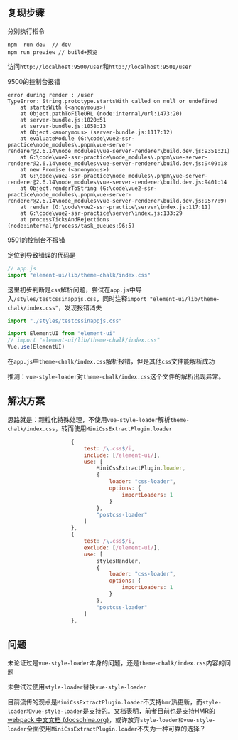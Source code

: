 ## 复现步骤

分别执行指令

```shell
npm  run dev  // dev
npm run preview // build+预览
```

访问`http://localhost:9500/user`和`http://localhost:9501/user`

9500的控制台报错

```shell
error during render : /user
TypeError: String.prototype.startsWith called on null or undefined
    at startsWith (<anonymous>)
    at Object.pathToFileURL (node:internal/url:1473:20)
    at server-bundle.js:1020:51
    at server-bundle.js:1058:13
    at Object.<anonymous> (server-bundle.js:1117:12)
    at evaluateModule (G:\code\vue2-ssr-practice\node_modules\.pnpm\vue-server-renderer@2.6.14\node_modules\vue-server-renderer\build.dev.js:9351:21)
    at G:\code\vue2-ssr-practice\node_modules\.pnpm\vue-server-renderer@2.6.14\node_modules\vue-server-renderer\build.dev.js:9409:18   
    at new Promise (<anonymous>)
    at G:\code\vue2-ssr-practice\node_modules\.pnpm\vue-server-renderer@2.6.14\node_modules\vue-server-renderer\build.dev.js:9401:14   
    at Object.renderToString (G:\code\vue2-ssr-practice\node_modules\.pnpm\vue-server-renderer@2.6.14\node_modules\vue-server-renderer\build.dev.js:9577:9)
    at render (G:\code\vue2-ssr-practice\server\index.js:117:11)
    at G:\code\vue2-ssr-practice\server\index.js:133:29
    at processTicksAndRejections (node:internal/process/task_queues:96:5)
```

9501的控制台不报错

定位到导致错误的代码是

```js
// app.js
import "element-ui/lib/theme-chalk/index.css"
```

这里初步判断是`css`解析问题，尝试在`app.js`中导入`/styles/testcssinappjs.css`，同时注释`import "element-ui/lib/theme-chalk/index.css"`，发现报错消失

```js
import "./styles/testcssinappjs.css"

import ElementUI from "element-ui"
// import "element-ui/lib/theme-chalk/index.css"
Vue.use(ElementUI)
```

在`app.js`中`theme-chalk/index.css`解析报错，但是其他`css`文件能解析成功

推测：`vue-style-loader`对`theme-chalk/index.css`这个文件的解析出现异常。

## 解决方案

思路就是：颗粒化特殊处理，不使用`vue-style-loader`解析`theme-chalk/index.css`，转而使用`MiniCssExtractPlugin.loader`

```js
					{
						test: /\.css$/i,
						include: [/element-ui/],
						use: [
							MiniCssExtractPlugin.loader,
							{
								loader: "css-loader",
								options: {
									importLoaders: 1
								}
							},
							"postcss-loader"
						]
					},
					{
						test: /\.css$/i,
						exclude: [/element-ui/],
						use: [
							stylesHandler,
							{
								loader: "css-loader",
								options: {
									importLoaders: 1
								}
							},
							"postcss-loader"
						]
					},
```

## 问题

未论证过是`vue-style-loader`本身的问题，还是`theme-chalk/index.css`内容的问题

未尝试过使用`style-loader`替换`vue-style-loader`

目前流传的观点是`MiniCssExtractPlugin.loader`不支持`hmr`热更新，而`style-loader和vue-style-loader`是支持的。文档表明，前者目前也是支持HMR的[webpack 中文文档 (docschina.org)](https://webpack.docschina.org/plugins/mini-css-extract-plugin#hot-module-reloading-hmr)，或许放弃`style-loader和vue-style-loader`全面使用`MiniCssExtractPlugin.loader`不失为一种可靠的选择？